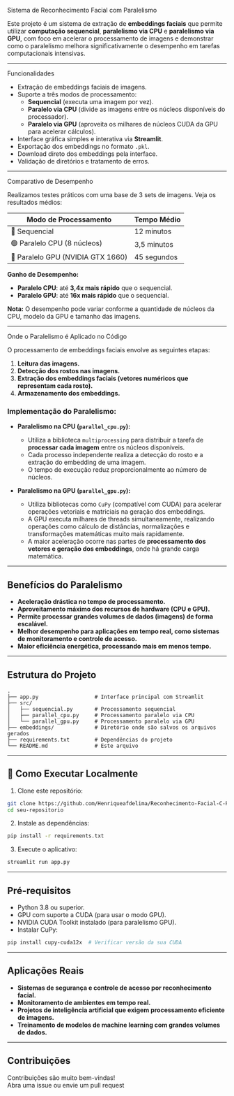 
Sistema de Reconhecimento Facial com Paralelismo

Este projeto é um sistema de extração de **embeddings faciais** que permite utilizar **computação sequencial**, **paralelismo via CPU** e **paralelismo via GPU**, com foco em acelerar o processamento de imagens e demonstrar como o paralelismo melhora significativamente o desempenho em tarefas computacionais intensivas.

---
Funcionalidades

-  Extração de embeddings faciais de imagens.
- Suporte a três modos de processamento:
  - **Sequencial** (executa uma imagem por vez).
  - **Paralelo via CPU** (divide as imagens entre os núcleos disponíveis do processador).
  - **Paralelo via GPU** (aproveita os milhares de núcleos CUDA da GPU para acelerar cálculos).
-  Interface gráfica simples e interativa via **Streamlit**.
-  Exportação dos embeddings no formato `.pkl`.
-  Download direto dos embeddings pela interface.
-  Validação de diretórios e tratamento de erros.

---

 Comparativo de Desempenho

Realizamos testes práticos com uma base de 3 sets de imagens. Veja os resultados médios:

| **Modo de Processamento** | **Tempo Médio** |
|---------------------------|------------------|
| 🔵 Sequencial             | 12 minutos       |
| 🟢 Paralelo CPU (8 núcleos) | 3,5 minutos     |
| 🔴 Paralelo GPU (NVIDIA GTX 1660) | 45 segundos  |

 **Ganho de Desempenho:**
- **Paralelo CPU**:  até **3,4x mais rápido** que o sequencial.
- **Paralelo GPU**:  até **16x mais rápido** que o sequencial.

**Nota:** O desempenho pode variar conforme a quantidade de núcleos da CPU, modelo da GPU e tamanho das imagens.

---

 Onde o Paralelismo é Aplicado no Código

O processamento de embeddings faciais envolve as seguintes etapas:

1. **Leitura das imagens.**
2. **Detecção dos rostos nas imagens.**
3. **Extração dos embeddings faciais (vetores numéricos que representam cada rosto).**
4. **Armazenamento dos embeddings.**

###  **Implementação do Paralelismo:**

- **Paralelismo na CPU (`parallel_cpu.py`):**
   - Utiliza a biblioteca `multiprocessing` para distribuir a tarefa de **processar cada imagem** entre os núcleos disponíveis.
   - Cada processo independente realiza a detecção do rosto e a extração do embedding de uma imagem.
   - O tempo de execução reduz proporcionalmente ao número de núcleos.

- **Paralelismo na GPU (`parallel_gpu.py`):**
   - Utiliza bibliotecas como `CuPy` (compatível com CUDA) para acelerar operações vetoriais e matriciais na geração dos embeddings.
   - A GPU executa milhares de threads simultaneamente, realizando operações como cálculo de distâncias, normalizações e transformações matemáticas muito mais rapidamente.
   - A maior aceleração ocorre nas partes de **processamento dos vetores e geração dos embeddings**, onde há grande carga matemática.

---

##  Benefícios do Paralelismo

-  **Aceleração drástica no tempo de processamento.**
-  **Aproveitamento máximo dos recursos de hardware (CPU e GPU).**
-  **Permite processar grandes volumes de dados (imagens) de forma escalável.**
-  **Melhor desempenho para aplicações em tempo real, como sistemas de monitoramento e controle de acesso.**
-  **Maior eficiência energética, processando mais em menos tempo.**

---

##  Estrutura do Projeto

```
.
├── app.py                  # Interface principal com Streamlit
├── src/
│   ├── sequencial.py       # Processamento sequencial
│   ├── parallel_cpu.py     # Processamento paralelo via CPU
│   └── parallel_gpu.py     # Processamento paralelo via GPU
├── embeddings/             # Diretório onde são salvos os arquivos gerados
├── requirements.txt        # Dependências do projeto
└── README.md               # Este arquivo
```

---

## 🔧 Como Executar Localmente

1. Clone este repositório:
```bash
git clone https://github.com/Henriqueafdelima/Reconhecimento-Facial-C-Paralelismo.git
cd seu-repositorio
```

2. Instale as dependências:
```bash
pip install -r requirements.txt
```

3. Execute o aplicativo:
```bash
streamlit run app.py
```

---

##  Pré-requisitos

- Python 3.8 ou superior.
- GPU com suporte a CUDA (para usar o modo GPU).
- NVIDIA CUDA Toolkit instalado (para paralelismo GPU).
- Instalar CuPy:
```bash
pip install cupy-cuda12x  # Verificar versão da sua CUDA
```

---

##  Aplicações Reais

-  **Sistemas de segurança e controle de acesso por reconhecimento facial.**
-  **Monitoramento de ambientes em tempo real.**
-  **Projetos de inteligência artificial que exigem processamento eficiente de imagens.**
-  **Treinamento de modelos de machine learning com grandes volumes de dados.**

---

##  Contribuições

Contribuições são muito bem-vindas!  
Abra uma issue ou envie um pull request 



